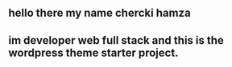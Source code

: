 ##   hello there my name chercki hamza 

##   im developer web full stack and this is the wordpress theme starter project.